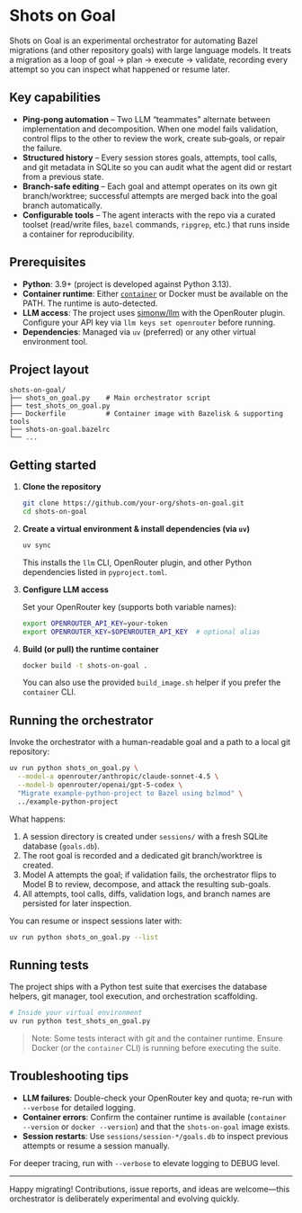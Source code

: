 # Shots on Goal

Shots on Goal is an experimental orchestrator for automating Bazel migrations (and other repository goals) with large language models. It treats a migration as a loop of goal → plan → execute → validate, recording every attempt so you can inspect what happened or resume later.

## Key capabilities

- **Ping‑pong automation** – Two LLM “teammates” alternate between implementation and decomposition. When one model fails validation, control flips to the other to review the work, create sub‑goals, or repair the failure.
- **Structured history** – Every session stores goals, attempts, tool calls, and git metadata in SQLite so you can audit what the agent did or restart from a previous state.
- **Branch-safe editing** – Each goal and attempt operates on its own git branch/worktree; successful attempts are merged back into the goal branch automatically.
- **Configurable tools** – The agent interacts with the repo via a curated toolset (read/write files, `bazel` commands, `ripgrep`, etc.) that runs inside a container for reproducibility.

## Prerequisites

- **Python**: 3.9+ (project is developed against Python 3.13).
- **Container runtime**: Either [`container`](https://github.com/jmorganca/container-cli) or Docker must be available on the PATH. The runtime is auto-detected.
- **LLM access**: The project uses [simonw/llm](https://github.com/simonw/llm) with the OpenRouter plugin. Configure your API key via `llm keys set openrouter` before running.
- **Dependencies**: Managed via `uv` (preferred) or any other virtual environment tool.

## Project layout

```
shots-on-goal/
├── shots_on_goal.py    # Main orchestrator script
├── test_shots_on_goal.py
├── Dockerfile          # Container image with Bazelisk & supporting tools
├── shots-on-goal.bazelrc
└── ...
```

## Getting started

1. **Clone the repository**

   ```bash
   git clone https://github.com/your-org/shots-on-goal.git
   cd shots-on-goal
   ```

2. **Create a virtual environment & install dependencies (via `uv`)**

   ```bash
   uv sync
   ```

   This installs the `llm` CLI, OpenRouter plugin, and other Python dependencies listed in `pyproject.toml`.

3. **Configure LLM access**

   Set your OpenRouter key (supports both variable names):

   ```bash
   export OPENROUTER_API_KEY=your-token
   export OPENROUTER_KEY=$OPENROUTER_API_KEY  # optional alias
   ```

4. **Build (or pull) the runtime container**

   ```bash
   docker build -t shots-on-goal .
   ```

   You can also use the provided `build_image.sh` helper if you prefer the `container` CLI.

## Running the orchestrator

Invoke the orchestrator with a human-readable goal and a path to a local git repository:

```bash
uv run python shots_on_goal.py \
  --model-a openrouter/anthropic/claude-sonnet-4.5 \
  --model-b openrouter/openai/gpt-5-codex \
  "Migrate example-python-project to Bazel using bzlmod" \
  ../example-python-project
```

What happens:

1. A session directory is created under `sessions/` with a fresh SQLite database (`goals.db`).
2. The root goal is recorded and a dedicated git branch/worktree is created.
3. Model A attempts the goal; if validation fails, the orchestrator flips to Model B to review, decompose, and attack the resulting sub-goals.
4. All attempts, tool calls, diffs, validation logs, and branch names are persisted for later inspection.

You can resume or inspect sessions later with:

```bash
uv run python shots_on_goal.py --list
```

## Running tests

The project ships with a Python test suite that exercises the database helpers, git manager, tool execution, and orchestration scaffolding.

```bash
# Inside your virtual environment
uv run python test_shots_on_goal.py
```

> Note: Some tests interact with git and the container runtime. Ensure Docker (or the `container` CLI) is running before executing the suite.

## Troubleshooting tips

- **LLM failures**: Double-check your OpenRouter key and quota; re-run with `--verbose` for detailed logging.
- **Container errors**: Confirm the container runtime is available (`container --version` or `docker --version`) and that the `shots-on-goal` image exists.
- **Session restarts**: Use `sessions/session-*/goals.db` to inspect previous attempts or resume a session manually.

For deeper tracing, run with `--verbose` to elevate logging to DEBUG level.

---

Happy migrating! Contributions, issue reports, and ideas are welcome—this orchestrator is deliberately experimental and evolving quickly.
